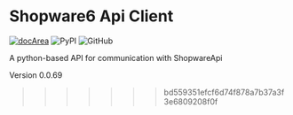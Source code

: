 # Shopware6 Api Client

[![docArea](https://img.shields.io/badge/docArea-0.0.69-%2340cbb1)](https://www.docarea.io/sachsmedia/shopware6-api/)
![PyPI](https://img.shields.io/pypi/v/shopwareapi)
![GitHub](https://img.shields.io/github/license/sachs-media/shopwareapi)

A python-based API for communication with ShopwareApi

Version 0.0.69
>>>>>>> bd559351efcf6d74f878a7b37a3f3e6809208f0f
